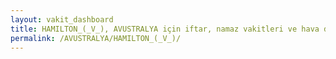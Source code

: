 ```yaml
---
layout: vakit_dashboard
title: HAMILTON_(_V_), AVUSTRALYA için iftar, namaz vakitleri ve hava durumu - ilçe/eyalet seç
permalink: /AVUSTRALYA/HAMILTON_(_V_)/
---
```


<script type="text/javascript">
  var GLOBAL_COUNTRY = 'AVUSTRALYA';
  var GLOBAL_CITY = 'HAMILTON_(_V_)';
  var GLOBAL_STATE = '';
  var lat = 72;
  var lon = 21;
</script>
